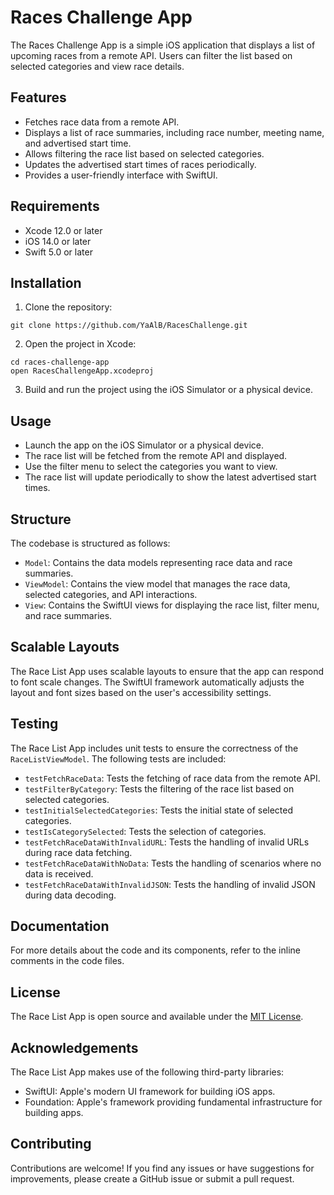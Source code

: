 # Races Challenge App

The Races Challenge App is a simple iOS application that displays a list of upcoming races from a remote API. Users can filter the list based on selected categories and view race details.

## Features

- Fetches race data from a remote API.
- Displays a list of race summaries, including race number, meeting name, and advertised start time.
- Allows filtering the race list based on selected categories.
- Updates the advertised start times of races periodically.
- Provides a user-friendly interface with SwiftUI.

## Requirements

- Xcode 12.0 or later
- iOS 14.0 or later
- Swift 5.0 or later

## Installation

1. Clone the repository:

```
git clone https://github.com/YaAlB/RacesChallenge.git
```

2. Open the project in Xcode:

```
cd races-challenge-app
open RacesChallengeApp.xcodeproj
```

3. Build and run the project using the iOS Simulator or a physical device.

## Usage

- Launch the app on the iOS Simulator or a physical device.
- The race list will be fetched from the remote API and displayed.
- Use the filter menu to select the categories you want to view.
- The race list will update periodically to show the latest advertised start times.

## Structure

The codebase is structured as follows:

- `Model`: Contains the data models representing race data and race summaries.
- `ViewModel`: Contains the view model that manages the race data, selected categories, and API interactions.
- `View`: Contains the SwiftUI views for displaying the race list, filter menu, and race summaries.

## Scalable Layouts

The Race List App uses scalable layouts to ensure that the app can respond to font scale changes. The SwiftUI framework automatically adjusts the layout and font sizes based on the user's accessibility settings.

## Testing

The Race List App includes unit tests to ensure the correctness of the `RaceListViewModel`. The following tests are included:

- `testFetchRaceData`: Tests the fetching of race data from the remote API.
- `testFilterByCategory`: Tests the filtering of the race list based on selected categories.
- `testInitialSelectedCategories`: Tests the initial state of selected categories.
- `testIsCategorySelected`: Tests the selection of categories.
- `testFetchRaceDataWithInvalidURL`: Tests the handling of invalid URLs during race data fetching.
- `testFetchRaceDataWithNoData`: Tests the handling of scenarios where no data is received.
- `testFetchRaceDataWithInvalidJSON`: Tests the handling of invalid JSON during data decoding.

## Documentation

For more details about the code and its components, refer to the inline comments in the code files.

## License

The Race List App is open source and available under the [MIT License](LICENSE).

## Acknowledgements

The Race List App makes use of the following third-party libraries:

- SwiftUI: Apple's modern UI framework for building iOS apps.
- Foundation: Apple's framework providing fundamental infrastructure for building apps.

## Contributing

Contributions are welcome! If you find any issues or have suggestions for improvements, please create a GitHub issue or submit a pull request.
